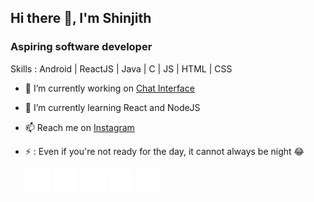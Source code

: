 ## Hi there 👋, I'm Shinjith
### Aspiring software developer

Skills : Android | ReactJS | Java | C | JS | HTML | CSS

- 🔭 I’m currently working on [Chat Interface](https://github.com/WhiteWolfDot/ChatApp) 
- 🌱 I’m currently learning React and NodeJS 
- 📫 Reach me on [Instagram](https://www.instagram.com/shinjith_/) 
- ⚡ : Even if you're not ready for the day, it cannot always be night 😂 

   [<img src='src\twitter.png' alt='twitter' height='40'>](https://twitter.com/rshinjith)  [<img src='src/github.png' alt='github' height='40'>](https://github.com/WhiteWolfDot)  [<img src='src\instagram.png' alt='instagram' height='40'>](https://www.instagram.com/shinjith_/)  [<img src='src\facebook.png' alt='facebook' height='40'>](https://www.facebook.com/shinjith.kanhangad)  [<img src='src\linkedin.png' alt='linkedin' height='40'>](https://in.linkedin.com/in/shinjithkanhangad)
